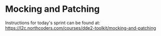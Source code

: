 # Mocking and Patching

Instructions for today's sprint can be found at: https://l2c.northcoders.com/courses/dde2-toolkit/mocking-and-patching
